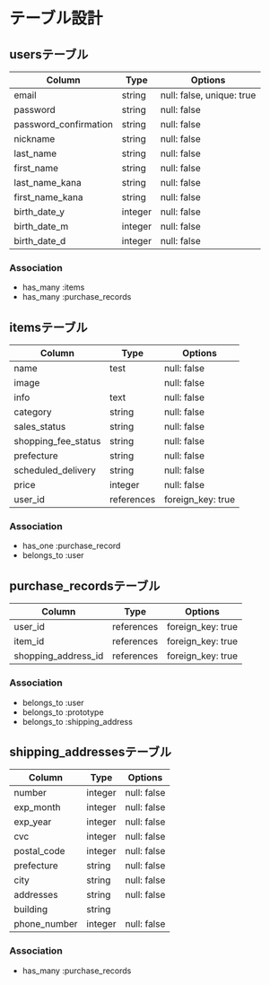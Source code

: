 # テーブル設計

## usersテーブル

| Column                | Type    | Options                   |
|-----------------------|---------|---------------------------|
| email                 | string  | null: false, unique: true |
| password              | string  | null: false               |
| password_confirmation | string  | null: false               |
| nickname              | string  | null: false               |
| last_name             | string  | null: false               |
| first_name            | string  | null: false               |
| last_name_kana        | string  | null: false               |
| first_name_kana       | string  | null: false               |
| birth_date_y          | integer | null: false               |
| birth_date_m          | integer | null: false               |
| birth_date_d          | integer | null: false               |

### Association

- has_many :items
- has_many :purchase_records


## itemsテーブル

| Column              | Type       | Options           |
|---------------------|------------|-------------------|
| name                | test       | null: false       |
| image               |            | null: false       |
| info                | text       | null: false       |
| category            | string     | null: false       |
| sales_status        | string     | null: false       |
| shopping_fee_status | string     | null: false       |
| prefecture          | string     | null: false       |
| scheduled_delivery  | string     | null: false       |
| price               | integer    | null: false       |
| user_id             | references | foreign_key: true |

### Association

- has_one :purchase_record
- belongs_to :user


## purchase_recordsテーブル

| Column              | Type       | Options           |
|---------------------|------------|-------------------|
| user_id             | references | foreign_key: true |
| item_id             | references | foreign_key: true |
| shopping_address_id | references | foreign_key: true |

### Association

- belongs_to :user
- belongs_to :prototype
- belongs_to :shipping_address


## shipping_addressesテーブル

| Column       | Type    | Options     |
|--------------|---------|-------------|
| number       | integer | null: false |
| exp_month    | integer | null: false |
| exp_year     | integer | null: false |
| cvc          | integer | null: false |
| postal_code  | integer | null: false |
| prefecture   | string  | null: false |
| city         | string  | null: false |
| addresses    | string  | null: false |
| building     | string  |             |
| phone_number | integer | null: false |

### Association

- has_many :purchase_records
